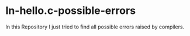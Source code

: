 # In-hello.c-possible-errors
In this Repository I just tried to find all possible errors raised by compilers. 
